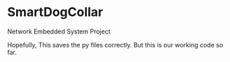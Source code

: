 # SmartDogCollar
Network Embedded System Project

Hopefully, This saves the py files correctly. But this is our working code so far.